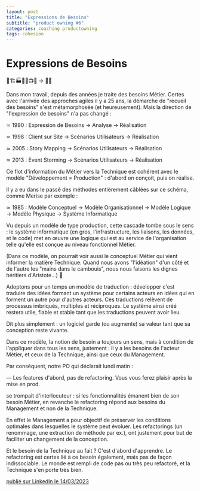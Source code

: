 ```yaml
---
layout: post
title: "Expressions de Besoins"
subtitle: "product owning #6"
categories: coaching productowning
tags: cohesion
---
```

# Expressions de Besoins

🚉🏗🏭🏦🧪📺🏢  → 👨‍💻

Dans mon travail, depuis des années je traite des besoins Métier. Certes avec l'arrivée des approches agiles il y a 25 ans, la démarche de "recueil des besoins" s'est métamorphosée (et heureusement). Mais la direction de "l'expression de besoins" n'a pas changé :
<!--more-->

≃ 1990 : Expression de Besoins → Analyse → Réalisation

≃ 1998 : Client sur Site → Scénarios Utilisateurs → Réalisation

≃ 2005 : Story Mapping → Scénarios Utilisateurs → Réalisation

≃ 2013 : Event Storming → Scénarios Utilisateurs → Réalisation

Ce flot d'information du Métier vers la Technique est cohérent avec le modèle "Développement = Production" : d'abord on conçoit, puis on réalise. 

Il y a eu dans le passé des méthodes entièrement câblées sur ce schéma, comme Merise par exemple :

≃ 1985 : Modèle Conceptuel → Modèle Organisationnel → Modèle Logique → Modèle Physique 
→ Système Informatique

Vu depuis un modèle de type production, cette cascade tombe sous le sens : le système informatique (en gros, l'infrastructure, les liaisons, les données, et le code) met en œuvre une logique qui est au service de l'organisation telle qu'elle est conçue au niveau fonctionnel Métier.

(Dans ce modèle, on pourrait voir aussi le conceptuel Métier qui vient informer la matière Technique. Quand nous avons "l'idéation" d'un côté et de l'autre les "mains dans le cambouis", nous nous faisons les dignes héritiers d'Aristote…) 🏺

Adoptons pour un temps un modèle de traduction : développer c'est traduire des idées formant un système pour certains acteurs en idées qui en forment un autre pour d'autres acteurs. Ces traductions relèvent de processus imbriqués, multiples et réciproques. Le système ainsi créé restera utile, fiable et stable tant que les traductions peuvent avoir lieu. 

Dit plus simplement : un logiciel garde (ou augmente) sa valeur tant que sa conception reste vivante.

Dans ce modèle, la notion de besoin a toujours un sens, mais à condition de l'appliquer dans tous les sens, justement : il y a les besoins de l'acteur Métier, et ceux de la Technique, ainsi que ceux du Management.

Par conséquent, notre PO qui déclarait lundi matin : 

— Les features d'abord, pas de refactoring. Vous vous ferez plaisir après la mise en prod.

se trompait d'interlocuteur : si les fonctionnalités émanent bien de son besoin Métier, en revanche le refactoring répond aux besoins du Management et non de la Technique. 

En effet le Management a pour objectif de préserver les conditions optimales dans lesquelles le système peut évoluer. Les refactorings (un renommage, une extraction de méthode par ex.), ont justement pour but de faciliter un changement de la conception.

Et le besoin de la Technique au fait ? C'est d'abord d'apprendre. Le refactoring est certes lié à ce besoin également, mais pas de façon indissociable. Le monde est rempli de code pas ou très peu refactoré, et la Technique s'en porte très bien.

[publié sur LinkedIn le 14/03/2023](https://www.linkedin.com/posts/christophe-thibaut-35b4657_dettetechnique-productowning-activity-7041300029394821122-GODM?utm_source=share&utm_medium=member_desktop)
